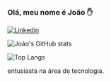  ### Olá, meu nome é João ✋
 
 [![Linkedin](https://img.shields.io/badge/LinkedIn-0077B5?style=for-the-badge&logo=linkedin&logoColor=white)](https://www.linkedin.com/in/joão-marcelo-a31b75206/)
 
 ![João's GitHub stats](https://github-readme-stats.vercel.app/api?username=joaomarcelo09&show_icons=true&theme=radical)
 
 ![Top Langs](https://github-readme-stats.vercel.app/api/top-langs/?username=joaomarcelo09&theme=synthwave&layout=compact&hide=jupyter%20notebook) 

 <!---Linguagens:

 <div style="display: inline_block">
  <img align="center" alt="JAVA" src="https://img.shields.io/badge/Java-ED8B00?style=for-the-badge&logo=openjdk&logoColor=white" />
  <img align="center" alt="TS" src="https://img.shields.io/badge/TypeScript-007ACC?style=for-the-badge&logo=typescript&logoColor=white" />
  <img align="center" alt="PY" src="https://img.shields.io/badge/Python-14354C?style=for-the-badge&logo=python&logoColor=white" />
  <img align="center" alt="JS" src="https://img.shields.io/badge/JavaScript-323330?style=for-the-badge&logo=javascript&logoColor=F7DF1E" />
</div><br/> --->

entusiasta na área de tecnologia.
 

<!---
joaomarcelo09/joaomarcelo09 is a ✨ special ✨ repository because its `README.md` (this file) appears on your GitHub profile.
You can click the Preview link to take a look at your changes.
--->
